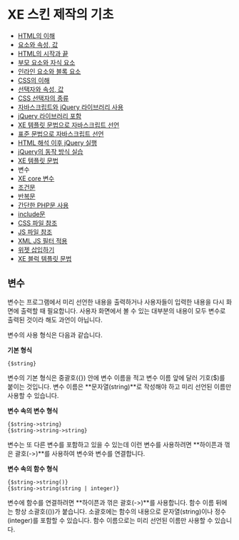# XE 스킨 제작의 기초

- [HTML의 이해](../../01_understand_html)
 - [요소와 속성, 값](../../01_understand_html/element_attribute_and_value)
 - [HTML의 시작과 끝](../../01_understand_html/start_and_end_of_html)
 - [부모 요소와 자식 요소](../../01_understand_html/parent_and_child_element)
 - [인라인 요소와 블록 요소](../../01_understand_html/inline_and_block_element)
- [CSS의 이해](../../02_understand_css)
 - [선택자와 속성, 값](../../02_understand_css/selector_attribute_and_value)
 - [CSS 선택자의 종류](../../02_understand_css/type_of_selector)
- [자바스크립트와 jQuery 라이브러리 사용](../../03_use_javascript_and_jquery)
 - [jQuery 라이브러리 포함](../../03_use_javascript_and_jquery/include_jquery)
 - [XE 템플릿 문법으로 자바스크립트 선언](../../03_use_javascript_and_jquery/init_javascript_with_template_grammar)
 - [표준 문법으로 자바스크립트 선언](../../03_use_javascript_and_jquery/init_javascript_with_standard_grammar)
 - [HTML 해석 이후 jQuery 실행](../../03_use_javascript_and_jquery/run_jquery_after_html_loading)
 - [jQuery의 동작 방식 실습](../../03_use_javascript_and_jquery/practice_jquery)
- [XE 템플릿 문법](../)
 - 변수
 - [XE core 변수](../variables_of_xe_core)
 - [조건문](../condition_grammar)
 - [반복문](../loop_grammar)
 - [간단한 PHP문 사용](../use_php_grammar)
 - [include문](../include_grammar)
 - [CSS 파일 참조](../css_reference)
 - [JS 파일 참조](../js_reference)
 - [XML JS 필터 적용](../use_xml_js_filter)
 - [위젯 삽입하기](../include_widget)
 - [XE 블럭 템플릿 문법](../block_template_grammar)

## 변수

변수는 프로그램에서 미리 선언한 내용을 출력하거나 사용자들이 입력한 내용을 다시 화면에 출력할 때 필요합니다. 사용자 화면에서 볼 수 있는 대부분의 내용이 모두 변수로 출력된 것이라 해도 과언이 아닙니다.

변수의 사용 형식은 다음과 같습니다.

**기본 형식**

```
{$string}
```

변수의 기본 형식은 중괄호({}) 안에 변수 이름을 적고 변수 이름 앞에 달러 기호($)를 붙이는 것입니다. 변수 이름은 **문자열(string)**로 작성해야 하고 미리 선언된 이름만 사용할 수 있습니다.

**변수 속의 변수 형식**

```
{$string->string}
{$string->string->string}
```

변수는 또 다른 변수를 포함하고 있을 수 있는데 이런 변수를 사용하려면 **하이픈과 꺾은 괄호(->)**를 사용하여 변수와 변수를 연결합니다.

**변수 속의 함수 형식**

```
{$string->string()}
{$string->string(string | integer)}
```

변수에 함수를 연결하려면 **하이픈과 꺾은 괄호(->)**를 사용합니다. 함수 이름 뒤에는 항상 소괄호(())가 붙습니다. 소괄호에는 함수의 내용으로 문자열(string)이나 정수(integer)를 포함할 수 있습니다. 함수 이름으로는 미리 선언된 이름만 사용할 수 있습니다.
